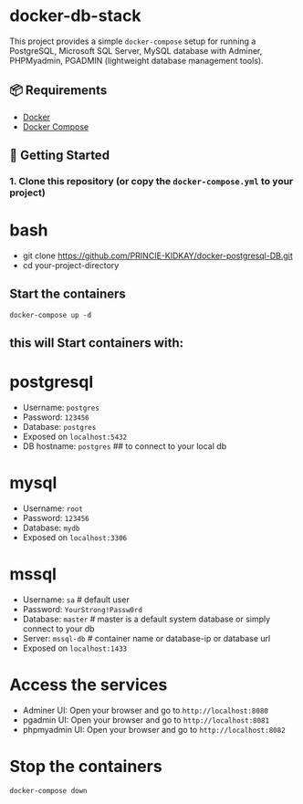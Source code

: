 # docker-db-stack



This project provides a simple `docker-compose` setup for running a PostgreSQL, Microsoft SQL Server, MySQL database with Adminer, PHPMyadmin, PGADMIN (lightweight database management tools).

## 📦 Requirements

- [Docker](https://www.docker.com/get-started)
- [Docker Compose](https://docs.docker.com/compose/install/)

## 🚀 Getting Started

### 1. Clone this repository (or copy the `docker-compose.yml` to your project)

# bash
- git clone https://github.com/PRINCIE-KIDKAY/docker-postgresql-DB.git
- cd your-project-directory


## Start the containers
`docker-compose up -d`

## this will Start containers with:

# postgresql
- Username: `postgres`
- Password: `123456`
- Database: `postgres`
- Exposed on `localhost:5432`
- DB hostname: `postgres` ## to connect to your local db

# mysql
- Username: `root`
- Password: `123456`
- Database: `mydb`
- Exposed on `localhost:3306`

# mssql
- Username: `sa` # default user
- Password: `YourStrong!Passw0rd`
- Database: `master` # master is a default system database or simply connect to your db 
- Server: `mssql-db` # container name or database-ip or database url
- Exposed on `localhost:1433`

# Access the services
- Adminer UI: Open your browser and go to `http://localhost:8080`
- pgadmin UI: Open your browser and go to `http://localhost:8081`
- phpmyadmin UI: Open your browser and go to `http://localhost:8082`



# Stop the containers

`docker-compose down`